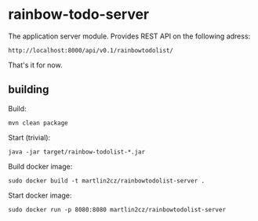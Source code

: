 # rainbow-todo-server

The application server module. Provides REST API on the following adress:

    http://localhost:8000/api/v0.1/rainbowtodolist/

That's it for now.

## building
Build:

    mvn clean package

Start (trivial):

    java -jar target/rainbow-todolist-*.jar

Build docker image:

    sudo docker build -t martlin2cz/rainbowtodolist-server .

Start docker image:

    sudo docker run -p 8080:8080 martlin2cz/rainbowtodolist-server


